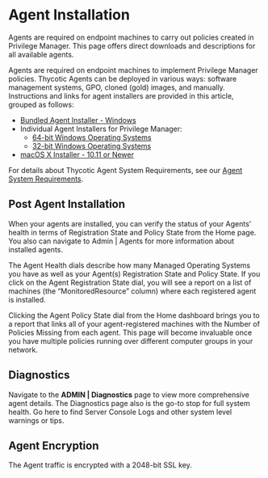 [title]: # (Agent Installation)
[tags]: # (Endpoint,Agent Installation)
[priority]: # (1600)
# Agent Installation

Agents are required on endpoint machines to carry out policies created in Privilege Manager. This page offers direct downloads and descriptions for all available agents.

Agents are required on endpoint machines to implement Privilege Manager policies. Thycotic Agents can be deployed in various ways: software management systems, GPO, cloned (gold) images, and manually. Instructions and links for agent installers are provided in this article, grouped as follows:

* [Bundled Agent Installer - Windows](agent-inst-win-bundle.md)
* Individual Agent Installers for Privilege Manager:
  * [64-bit Windows Operating Systems](agent-inst-win.md#64_bit_windows_operating_systems)
  * [32-bit Windows Operating Systems](agent-inst-win.md#32_bit_windows_operating_systems)
* [macOS X Installer - 10.11 or Newer](agent-inst-mac.md#installing_macos_agents)

For details about Thycotic Agent System Requirements, see our [Agent System Requirements](agent-sysreq.md).

## Post Agent Installation

When your agents are installed, you can verify the status of your Agents’ health in terms of Registration State and Policy State from the Home page. You also can navigate to Admin | Agents for more information about installed agents.

The Agent Health dials describe how many Managed Operating Systems you have as well as your Agent(s) Registration State and Policy State. If you click on the Agent Registration State dial, you will see a report on a list of machines (the “MonitoredResource” column) where each registered agent is installed.

Clicking the Agent Policy State dial from the Home dashboard brings you to a report that links all of your agent-registered machines with the Number of Policies Missing from each agent. This page will become invaluable once you have multiple policies running over different computer groups in your network.

## Diagnostics

Navigate to the __ADMIN | Diagnostics__ page to view more comprehensive agent details. The Diagnostics page also is the go-to stop for full system health. Go here to find Server Console Logs and other system level warnings or tips.

## Agent Encryption

The Agent traffic is encrypted with a 2048-bit SSL key.

<!-- Post 10.7.1 release create a general agent section in the TOC to cover more general information and conceptual write-up. Remove this heading here and create more contents in that new agent section. -->
